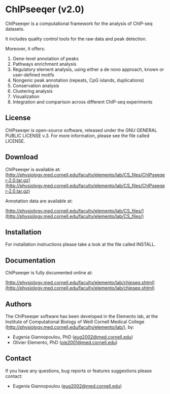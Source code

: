 # ChIPseeqer (v2.0)

ChIPseeqer is a computational framework for the analysis of ChIP-seq datasets.

It includes quality control tools for the raw data and peak detection.

Moreover, it offers:

1. Gene-level annotation of peaks
2. Pathways enrichment analysis
3. Regulatory element analysis, using either a de novo approach, known or user-defined motifs
4. Nongenic peak annotation (repeats, CpG islands, duplications)
5. Conservation analysis
6. Clustering analysis
7. Visualization
8. Integration and comparison across different ChIP-seq experiments

## License

ChIPseeqer is open-source software, released under the
GNU GENERAL PUBLIC LICENSE v.3. For more information,
please see the file called LICENSE.

## Download

ChIPseeqer is available at:
[http://physiology.med.cornell.edu/faculty/elemento/lab/CS_files/ChIPseeqer-2.0.tar.gz](http://physiology.med.cornell.edu/faculty/elemento/lab/CS_files/ChIPseeqer-2.0.tar.gz)

Annotation data are available at:

[http://physiology.med.cornell.edu/faculty/elemento/lab/CS_files/](http://physiology.med.cornell.edu/faculty/elemento/lab/CS_files/)

## Installation

For installation instructions please take a look at the file called INSTALL.

## Documentation

ChIPseeqer is fully documented online at:

[http://physiology.med.cornell.edu/faculty/elemento/lab/chipseq.shtml](http://physiology.med.cornell.edu/faculty/elemento/lab/chipseq.shtml)

## Authors

The ChIPseeqer software has been developed in the Elemento lab, at the Institute
of Computational Biology of Weill Cornell Medical College 
(http://physiology.med.cornell.edu/faculty/elemento/lab/), by:

- Eugenia Giannopoulou, PhD	(eug2002@med.cornell.edu)
- Olivier Elemento, PhD (ole2001@med.cornell.edu)

## Contact

If you have any questions, bug reports or features suggestions please contact:

- Eugenia Giannopoulou (eug2002@med.cornell.edu)
